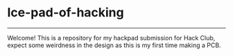 # Ice-pad-of-hacking


---------------------------
Welcome! This is a repository for my hackpad submission for Hack Club, expect some weirdness in the design as this is my first time making a PCB.
